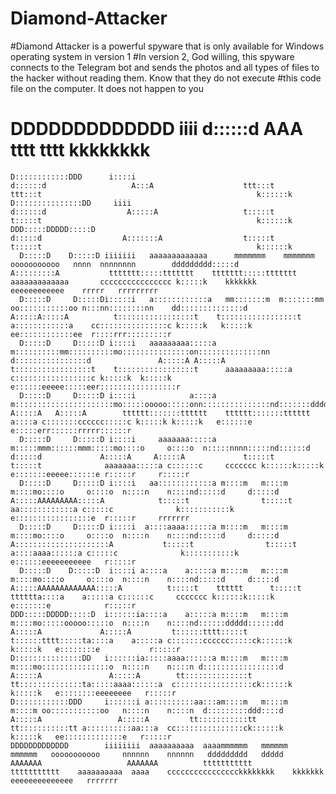 # Diamond-Attacker
#Diamond Attacker is a powerful spyware that is only available for Windows operating system in version 1
#In version 2, God willing, this spyware connects to the Telegram bot and sends the photos and all types of files to the hacker without reading them. Know that they do not execute #this code file on the computer. It does not happen to you
#   DDDDDDDDDDDDD          iiii                                                                                           d::::::d                    AAA                        tttt                   tttt                                                kkkkkkkk
    D::::::::::::DDD      i::::i                                                                                          d::::::d                   A:::A                    ttt:::t                ttt:::t                                                k::::::k
    D:::::::::::::::DD     iiii                                                                                           d::::::d                  A:::::A                   t:::::t                t:::::t                                                k::::::k
    DDD:::::DDDDD:::::D                                                                                                   d:::::d                  A:::::::A                  t:::::t                t:::::t                                                k::::::k
      D:::::D    D:::::D iiiiiii   aaaaaaaaaaaaa      mmmmmmm    mmmmmmm      ooooooooooo   nnnn  nnnnnnnn        ddddddddd:::::d                 A:::::::::A           ttttttt:::::ttttttt    ttttttt:::::ttttttt      aaaaaaaaaaaaa       cccccccccccccccc k:::::k    kkkkkkk    eeeeeeeeeeee    rrrrr   rrrrrrrrr
      D:::::D     D:::::Di:::::i   a::::::::::::a   mm:::::::m  m:::::::mm  oo:::::::::::oo n:::nn::::::::nn    dd::::::::::::::d                A:::::A:::::A          t:::::::::::::::::t    t:::::::::::::::::t      a::::::::::::a    cc:::::::::::::::c k:::::k   k:::::k   ee::::::::::::ee  r::::rrr:::::::::r
      D:::::D     D:::::D i::::i   aaaaaaaaa:::::a m::::::::::mm::::::::::mo:::::::::::::::on::::::::::::::nn  d::::::::::::::::d               A:::::A A:::::A         t:::::::::::::::::t    t:::::::::::::::::t      aaaaaaaaa:::::a  c:::::::::::::::::c k:::::k  k:::::k   e::::::eeeee:::::eer:::::::::::::::::r
      D:::::D     D:::::D i::::i            a::::a m::::::::::::::::::::::mo:::::ooooo:::::onn:::::::::::::::nd:::::::ddddd:::::d              A:::::A   A:::::A        tttttt:::::::tttttt    tttttt:::::::tttttt               a::::a c:::::::cccccc:::::c k:::::k k:::::k   e::::::e     e:::::err::::::rrrrr::::::r
      D:::::D     D:::::D i::::i     aaaaaaa:::::a m:::::mmm::::::mmm:::::mo::::o     o::::o  n:::::nnnn:::::nd::::::d    d:::::d             A:::::A     A:::::A             t:::::t                t:::::t              aaaaaaa:::::a c::::::c     ccccccc k::::::k:::::k    e:::::::eeeee::::::e r:::::r     r:::::r
      D:::::D     D:::::D i::::i   aa::::::::::::a m::::m   m::::m   m::::mo::::o     o::::o  n::::n    n::::nd:::::d     d:::::d            A:::::AAAAAAAAA:::::A            t:::::t                t:::::t            aa::::::::::::a c:::::c              k:::::::::::k     e:::::::::::::::::e  r:::::r     rrrrrrr
      D:::::D     D:::::D i::::i  a::::aaaa::::::a m::::m   m::::m   m::::mo::::o     o::::o  n::::n    n::::nd:::::d     d:::::d           A:::::::::::::::::::::A           t:::::t                t:::::t           a::::aaaa::::::a c:::::c              k:::::::::::k     e::::::eeeeeeeeeee   r:::::r
      D:::::D    D:::::D  i::::i a::::a    a:::::a m::::m   m::::m   m::::mo::::o     o::::o  n::::n    n::::nd:::::d     d:::::d          A:::::AAAAAAAAAAAAA:::::A          t:::::t    tttttt      t:::::t    tttttta::::a    a:::::a c::::::c     ccccccc k::::::k:::::k    e:::::::e            r:::::r
    DDD:::::DDDDD:::::D  i::::::ia::::a    a:::::a m::::m   m::::m   m::::mo:::::ooooo:::::o  n::::n    n::::nd::::::ddddd::::::dd        A:::::A             A:::::A         t::::::tttt:::::t      t::::::tttt:::::ta::::a    a:::::a c:::::::cccccc:::::ck::::::k k:::::k   e::::::::e           r:::::r
    D:::::::::::::::DD   i::::::ia:::::aaaa::::::a m::::m   m::::m   m::::mo:::::::::::::::o  n::::n    n::::n d:::::::::::::::::d       A:::::A               A:::::A        tt::::::::::::::t      tt::::::::::::::ta:::::aaaa::::::a  c:::::::::::::::::ck::::::k  k:::::k   e::::::::eeeeeeee   r:::::r
    D::::::::::::DDD     i::::::i a::::::::::aa:::am::::m   m::::m   m::::m oo:::::::::::oo   n::::n    n::::n  d:::::::::ddd::::d      A:::::A                 A:::::A         tt:::::::::::tt        tt:::::::::::tt a::::::::::aa:::a  cc:::::::::::::::ck::::::k   k:::::k   ee:::::::::::::e   r:::::r
    DDDDDDDDDDDDD        iiiiiiii  aaaaaaaaaa  aaaammmmmm   mmmmmm   mmmmmm   ooooooooooo     nnnnnn    nnnnnn   ddddddddd   ddddd     AAAAAAA                   AAAAAAA          ttttttttttt            ttttttttttt    aaaaaaaaaa  aaaa    cccccccccccccccckkkkkkkk    kkkkkkk    eeeeeeeeeeeeee   rrrrrrr
